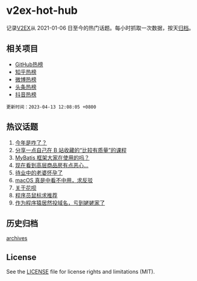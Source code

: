 # v2ex-hot-hub

 记录[V2EX](https://www.v2ex.com/)从 2021-01-06 日至今的热门话题。每小时抓取一次数据，按天[归档](archives)。
 
 ## 相关项目

- [GitHub热榜](https://github.com/lonnyzhang423/github-hot-hub)
- [知乎热榜](https://github.com/lonnyzhang423/zhihu-hot-hub)
- [微博热榜](https://github.com/lonnyzhang423/weibo-hot-hub)
- [头条热榜](https://github.com/lonnyzhang423/toutiao-hot-hub)
- [抖音热榜](https://github.com/lonnyzhang423/douyin-hot-hub)


 `更新时间：2023-04-13 12:08:05 +0800`

## 热议话题

1. [今年是咋了？](https://www.v2ex.com/t/931938)
1. [分享一点自己在 B 站收藏的“比较有质量”的课程](https://www.v2ex.com/t/931949)
1. [MyBatis 框架大家在使用的吗？](https://www.v2ex.com/t/931976)
1. [现在看到高层商品房有点恶心…](https://www.v2ex.com/t/932075)
1. [待业中的老婆怀孕了](https://www.v2ex.com/t/932114)
1. [macOS 真是中看不中用，求反驳](https://www.v2ex.com/t/932092)
1. [关于花呗](https://www.v2ex.com/t/931880)
1. [程序员鼠标求推荐](https://www.v2ex.com/t/932112)
1. [作为程序猿居然投域名，亏到姥姥家了](https://www.v2ex.com/t/932122)

## 历史归档

[archives](archives)

## License

See the [LICENSE](LICENSE) file for license rights and limitations (MIT).
